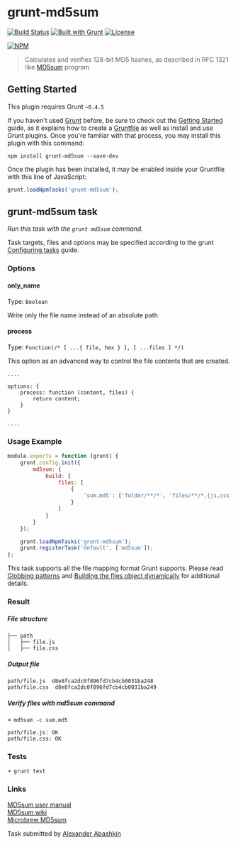 # grunt-md5sum

[![Build Status](https://travis-ci.org/monolithed/grunt-md5sum.svg)](https://travis-ci.org/monolithed/grunt-md5sum)
[![Built with Grunt](https://cdn.gruntjs.com/builtwith.png)](http://gruntjs.com/)
[![License](http://img.shields.io/npm/l/object.assign.svg)](LICENSE.txt)


[![NPM](https://nodei.co/npm/grunt-md5sum.svg?downloads=true)](https://nodei.co/npm/grunt-md5sum/)


> Calculates and verifies 128-bit MD5 hashes, as described in RFC 1321 like [MD5sum](http://linux.die.net/man/1/md5sum) program

## Getting Started
This plugin requires Grunt `~0.4.5`

If you haven't used [Grunt](http://gruntjs.com/) before, be sure to check out the [Getting Started](http://gruntjs.com/getting-started) guide, as it explains how to create a [Gruntfile](http://gruntjs.com/sample-gruntfile) as well as install and use Grunt plugins. Once you're familiar with that process, you may install this plugin with this command:

```shell
npm install grunt-md5sum --save-dev
```

Once the plugin has been installed, it may be enabled inside your Gruntfile with this line of JavaScript:

```js
grunt.loadNpmTasks('grunt-md5sum');
```

## grunt-md5sum task
_Run this task with the `grunt md5sum` command._

Task targets, files and options may be specified according to the grunt [Configuring tasks](http://gruntjs.com/configuring-tasks) guide.

### Options

#### only_name
Type: `Boolean`

Write only the file name instead of an absolute path

#### process
Type: `Function(/* [ ...{ file, hex } ], [ ...files ] */)`

This option as an advanced way to control the file contents that are created.

```
....

options: {
	process: function (content, files) {
		return content;
	}
}

....
```


### Usage Example

```js
module.exports = function (grunt) {
	grunt.config.init({
		md5sum: {
			build: {
				files: [
					{
						'sum.md5': ['folder/**/*', 'files/**/*.{js,css}']
					}
				]
			}
		}
	});

	grunt.loadNpmTasks('grunt-md5sum');
	grunt.registerTask('default', ['md5sum']);
};

```

This task supports all the file mapping format Grunt supports. Please read [Globbing patterns](http://gruntjs.com/configuring-tasks#globbing-patterns) and [Building the files object dynamically](http://gruntjs.com/configuring-tasks#building-the-files-object-dynamically) for additional details.


### Result

##### File structure

```
├── path
│   ├── file.js
│   ├── file.css

```

##### Output file

```
path/file.js  d8e8fca2dc0f896fd7cb4cb0031ba248
path/file.css  d8e8fca2dc0f896fd7cb4cb0031ba249

```

##### Verify files with md5sum command 

```
➜ md5sum -c sum.md5 

path/file.js: OK
path/file.css: OK
```


### Tests

```
➜ grunt test 
```


### Links

[MD5sum user manual](http://linux.die.net/man/1/md5sum) <br />
[MD5sum wiki](https://en.wikipedia.org/wiki/Md5sum) <br />
[Microbrew MD5sum](http://www.microbrew.org/tools/md5sha1sum/) <br />



Task submitted by [Alexander Abashkin](https://github.com/monolithed)

